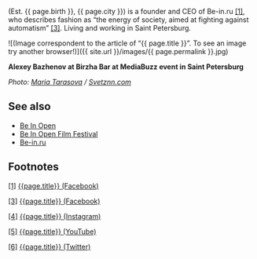 
(Est. {{ page.birth }}, {{ page.city }}) is a founder and CEO of Be-in.ru <span id="a1">[\[1\]](#f1)</span>, who describes fashion as “the energy of society, aimed at fighting against automatism” <span id="a3">[\[3\]](#f3)</span>. Living and working in Saint Petersburg.


![(Image correspondent to the article of “{{ page.title }}”. To see an image try another browser!)]({{ site.url }}/images/{{ page.permalink }}.jpg)

**Alexey Bazhenov at Birzha Bar at MediaBuzz event in Saint Petersburg**

*Photo: [Maria Tarasova](index) / [Svetznn.com](http://svetznn.com/vstrecha-s-osnovatelem-portala-be-in-ru-alekseem-bazhenovym-2/)*


## See also

+ [Be In Open](be-in-open)
+ [Be In Open Film Festival](be-in-open-film-festival)
+ [Be-in.ru](be-in)

## Footnotes

[[1]](#a1) <span id="f1"></span> [{{page.title}} (Facebook)](https://www.facebook.com/aleksei.bazhenov.5)

[[3]](#a3) <span id="f3"></span> [{{page.title}} (Facebook)](https://www.facebook.com/aleksei.bazhenov.5)

[[4]](#a4) <span id="f4"></span> [{{page.title}} (Instagram)](index)

[[5]](#a5) <span id="f5"></span> [{{page.title}} (YouTube)](index)

[[6]](#a6) <span id="f6"></span> [{{page.title}} (Twitter)](index)
